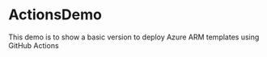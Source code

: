 # ActionsDemo

This demo is to show a basic version to deploy Azure ARM templates using GitHub Actions
